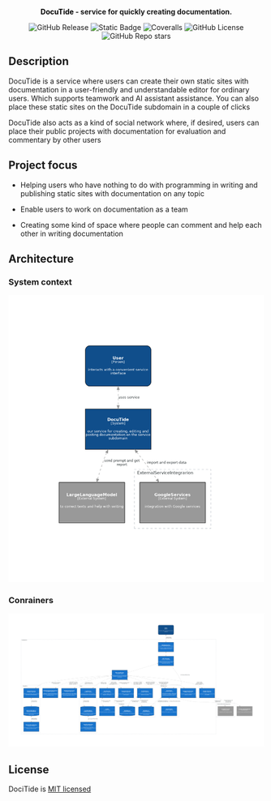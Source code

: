 <p align="center">
	<b><a href="our_site" target="_blank" style="text-decoration: none; color: black;">DocuTide</a> - service for quickly creating documentation.</b>
</p>

<p align="center">
	<img alt="GitHub Release" src="https://img.shields.io/github/v/release/neojelll/DocuTide?include_prereleases&display_name=release&style=flat">
	<img alt="Static Badge" src="https://img.shields.io/badge/TypeScript-5.5-blue?style=flat">
	<img alt="Coveralls" src="https://img.shields.io/coverallsCoverage/github/neojelll/DocuTide?style=flat">
	<img alt="GitHub License" src="https://img.shields.io/github/license/neojelll/DocuTide?style=flat">
	<img alt="GitHub Repo stars" src="https://img.shields.io/github/stars/neojelll/DocuTide?style=social">
</p>

## Description

DocuTide is a service where users can create their own static sites with documentation in a user-friendly and understandable editor for ordinary users. Which supports teamwork and AI assistant assistance. You can also place these static sites on the DocuTide subdomain in a couple of clicks

DocuTide also acts as a kind of social network where, if desired, users can place their public projects with documentation for evaluation and commentary by other users

## Project focus

* Helping users who have nothing to do with programming in writing and publishing static sites with documentation on any topic

* Enable users to work on documentation as a team

* Creating some kind of space where people can comment and help each other in writing documentation

## Architecture

### System context

![System-context](architecture/diagrams/system-context-diagram.png)

### Conrainers

![Containers](architecture/diagrams/containers-diagram.png)

## License

DociTide is [MIT licensed](LICENSE)
